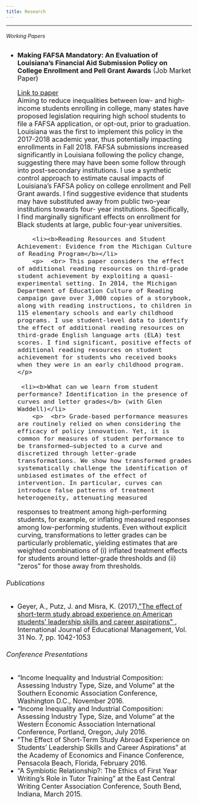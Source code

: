 ```yaml
---
title: Research
---
```


<html>
<head>
<meta name="viewport" content="width=device-width, initial-scale=1">
<script src="https://kit.fontawesome.com/4ddc2e813a.js" crossorigin="anonymous"></script>
<style>
img {
  border-radius: 50%;
}
	
#menu li{
  list-style-type: none;
}
	
li
{
padding-top: .2em;
}	
</style>
</head>
<body>
	<hr>
      <h6> Working Papers </h6>
	 <font size="4">
        <ul id="menu">
          <li><b>Making FAFSA Mandatory: An Evaluation of Louisiana’s Financial Aid Submission Policy on College Enrollment and Pell Grant Awards</b> (Job Market Paper)</li>
		<p> <a href = "https://jenniputz.com/resources/PutzJenni_FAFSA.pdf">Link to paper</a> <br> Aiming to reduce inequalities between low- and high-income students enrolling in college, many states have proposed legislation requiring high school students to file a FAFSA application, or opt-out, prior to graduation. Louisiana was the first to implement this policy in the 2017-2018 academic year, thus potentially impacting enrollments in Fall 2018. FAFSA submissions increased significantly in Louisiana following the policy change, suggesting there may have been some follow through into post-secondary institutions. I use a synthetic control approach to estimate causal impacts of Louisiana’s FAFSA policy on college enrollment and Pell Grant awards. I find suggestive evidence that students may have substituted away from public two-year institutions towards four- year institutions. Specifically, I find marginally significant effects on enrollment for Black students at large, public four-year universities. </p>
	
		<li><b>Reading Resources and Student Achievement: Evidence from the Michigan Culture of Reading Program</b></li>
		<p>  <br> This paper considers the effect of additional reading resources on third-grade student achievement by exploiting a quasi-experimental setting. In 2014, the Michigan Department of Education Culture of Reading campaign gave over 3,000 copies of a storybook, along with reading instructions, to children in 115 elementary schools and early childhood programs. I use student-level data to identify the effect of additional reading resources on third-grade English language arts (ELA) test scores. I find significant, positive effects of additional reading resources on student achievement for students who received books when they were in an early childhood program. </p>
		
	 <li><b>What can we learn from student performance? Identification in the presence of curves and letter grades</b> (with Glen Waddell)</li>
		<p>  <br> Grade-based performance measures are routinely relied on when considering the efficacy of policy innovation. Yet, it is common for measures of student performance to be transformed—subjected to a curve and discretized through letter-grade transformations. We show how transformed grades systematically challenge the identification of unbiased estimates of the effect of intervention. In particular, curves can introduce false patterns of treatment heterogeneity, attenuating measured
responses to treatment among high-performing students, for example, or inflating measured responses among low-performing students. Even without explicit curving, transformations to letter grades can be particularly problematic, yielding estimates that are weighted combinations of (i) inflated treatment effects for students around letter-grade thresholds and (ii) “zeros” for those away from thresholds. </p>
        </ul>
        <h6> Publications </h6>
        <ul> 
          <li> Geyer, A., Putz, J. and Misra, K. (2017),<a href = "https://www.emerald.com/insight/content/doi/10.1108/IJEM-10-2016-0203/full/html">"The effect of short-term study abroad experience on American students’ leadership skills and career aspirations" </a> , International Journal of Educational Management, Vol. 31 No. 7, pp. 1042-1053 </li>
      </ul>
        <h6> Conference Presentations </h6>
        <ul>
          <li> “Income Inequality and Industrial Composition: Assessing Industry Type, Size, and Volume” at the Southern Economic Association Conference, Washington D.C., November 2016. </li>
          <li> “Income Inequality and Industrial Composition: Assessing Industry Type, Size, and Volume” at the Western Economic Association International Conference, Portland, Oregon, July 2016.</li>
          <li> “The Effect of Short-Term Study Abroad Experience on Students’ Leadership Skills and Career Aspirations” at the Academy of Economics and Finance Conference, Pensacola Beach, Florida, February 2016. </li>
          <li>  “A Symbiotic Relationship?: The Ethics of First Year Writing’s Role in Tutor Training” at the East Central Writing Center Association Conference, South Bend, Indiana, March 2015.</li>
        </ul>
</font>
</body>
</html>
